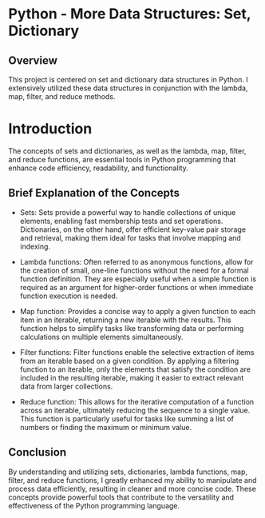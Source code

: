 # Python - More Data Structures: Set, Dictionary

## Overview
This project is centered on set and dictionary data structures in Python. I extensively utilized these data structures in conjunction with the lambda, map, filter, and reduce methods.

# Introduction
The concepts of sets and dictionaries, as well as the lambda, map, filter, and reduce functions, are essential tools in Python programming that enhance code efficiency, readability, and functionality. 

## Brief Explanation of the Concepts
- Sets: Sets provide a powerful way to handle collections of unique elements, enabling fast membership tests and set operations. Dictionaries, on the other hand, offer efficient key-value pair storage and retrieval, making them ideal for tasks that involve mapping and indexing.

- Lambda functions:  Often referred to as anonymous functions, allow for the creation of small, one-line functions without the need for a formal function definition. They are especially useful when a simple function is required as an argument for higher-order functions or when immediate function execution is needed.

- Map function: Provides a concise way to apply a given function to each item in an iterable, returning a new iterable with the results. This function helps to simplify tasks like transforming data or performing calculations on multiple elements simultaneously.

- Filter functions: Filter functions enable the selective extraction of items from an iterable based on a given condition. By applying a filtering function to an iterable, only the elements that satisfy the condition are included in the resulting iterable, making it easier to extract relevant data from larger collections.

- Reduce function: This allows for the iterative computation of a function across an iterable, ultimately reducing the sequence to a single value. This function is particularly useful for tasks like summing a list of numbers or finding the maximum or minimum value.

## Conclusion
By understanding and utilizing sets, dictionaries, lambda functions, map, filter, and reduce functions, I greatly enhanced my ability to manipulate and process data efficiently, resulting in cleaner and more concise code. These concepts provide powerful tools that contribute to the versatility and effectiveness of the Python programming language.
